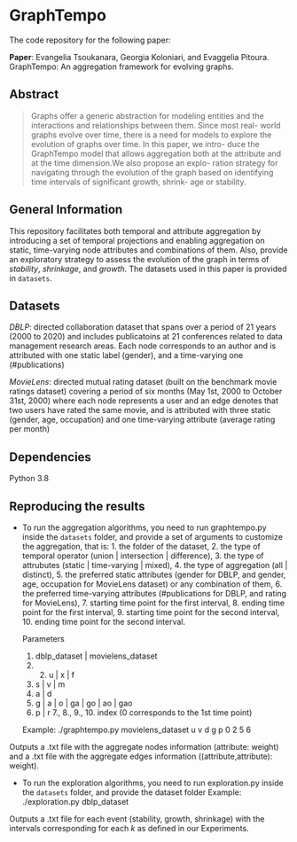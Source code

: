 # GraphTempo
The code repository for the following paper:

**Paper**: Evangelia Tsoukanara, Georgia Koloniari, and Evaggelia Pitoura. GraphTempo: An aggregation framework for evolving graphs.

## Abstract
> Graphs offer a generic abstraction for modeling entities and the
> interactions and relationships between them. Since most real-
> world graphs evolve over time, there is a need for models to
> explore the evolution of graphs over time. In this paper, we intro-
> duce the GraphTempo model that allows aggregation both at the
> attribute and at the time dimension.We also propose an explo-
> ration strategy for navigating through the evolution of the graph
> based on identifying time intervals of significant growth, shrink-
> age or stability.

## General Information
This repository facilitates both temporal and attribute aggregation by introducing a set of temporal projections and enabling aggregation on static, time-varying node attributes and combinations of them. Also, provide an exploratory strategy to assess the evolution of the graph in terms of _stability_, _shrinkage_, and _growth_. The datasets used in this paper is provided in `datasets`.

## Datasets
_DBLP_: directed collaboration dataset that spans over a period of 21 years (2000 to 2020) and includes publicatoins at 21 conferences related to data management research areas. Each node corresponds to an author and is attributed with one static label (gender), and a time-varying one (#publications)

_MovieLens_: directed mutual rating dataset (built on the benchmark movie ratings dataset) covering a period of six months (May 1st, 2000 to October 31st, 2000) where each node represents a user and an edge denotes that two users have rated the same movie, and is attributed with three static (gender, age, occupation) and one time-varying attribute (average rating per month)

## Dependencies
Python 3.8

## Reproducing the results
- To run the aggregation algorithms, you need to run graphtempo.py inside the `datasets` folder, and provide a set of arguments to customize the aggregation, that is: 1. the folder of the dataset, 2. the type of temporal operator (union | intersection | difference), 3. the type of attrubutes (static | time-varying | mixed), 4. the type of aggregation (all | distinct), 5. the preferred static attributes (gender for DBLP, and gender, age, occupation for MovieLens dataset) or any combination of them, 6. the preferred time-varying attributes (#publications for DBLP, and rating for MovieLens), 7. starting time point for the first interval, 8. ending time point for the first interval, 9. starting time point for the second interval, 10. ending time point for the second interval.


    Parameters
    1. dblp_dataset | movielens_dataset
    2. 2. u | x | f
    3. s | v | m
    4. a | d
    5. g | a | o | ga | go | ao | gao
    6. p | r
    7., 8., 9., 10. index (0 corresponds to the 1st time point)

    Example:
    ./graphtempo.py movielens_dataset u v d g p 0 2 5 6
    
Outputs a .txt file with the aggregate nodes information (attribute: weight) and a .txt file with the aggregate edges information ((attribute,attribute): weight).

- To run the exploration algorithms, you need to run exploration.py inside the `datasets` folder, and provide the dataset folder
    Example:
    ./exploration.py dblp_dataset

Outputs a .txt file for each event (stability, growth, shrinkage) with the intervals corresponding for each _k_ as defined in our Experiments.
